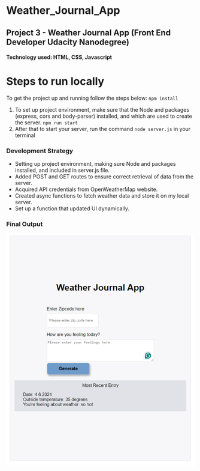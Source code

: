 # Weather_Journal_App

## Project 3 - Weather Journal App (Front End Developer Udacity Nanodegree)
#### Technology used: HTML, CSS, Javascript

# Steps to run locally

To get the project up and running follow the steps below:
`npm install`
1. To set up project environment, make sure that the Node and packages (express, cors and body-parser) installed, and which are used to create the server.
`npm run start`
2. After that to start your server, run the command `node server.js` in your terminal

### Development Strategy

* Setting up project environment, making sure Node and packages installed, and included in server.js file.
* Added POST and GET routes to ensure correct retrieval of data from the server.
* Acquired API credentials from OpenWeatherMap website.
* Created async functions to fetch weather data and store it on my local server. 
* Set up a function that updated UI dynamically.

### Final Output
![Output](https://github.com/xinhho/Weather_Journal_App/blob/master/img/output.PNG)
